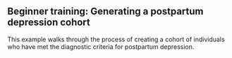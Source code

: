 ## Beginner training: Generating a postpartum depression cohort
This example walks through the process of creating a cohort of individuals who have met the diagnostic criteria for postpartum depression.
